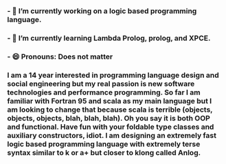 

### - 🔭 I’m currently working on a logic based programming language.
### - 🌱 I’m currently learning Lambda Prolog, prolog, and XPCE.
### - 😄 Pronouns: Does not matter

### I am a 14 year interested in programming language design and social engineering but my real passion is new software technologies and performance programming. So far I am familiar with Fortran 95 and scala as my main language but I am looking to change that because scala is terrible (objects, objects, objects, blah, blah, blah). Oh you say it is both OOP and functional. Have fun with your foldable type classes and auxiliary constructors, idiot. I am designing an extremely fast logic based programming language with extremely terse syntax similar to k or a+ but closer to klong called Anlog.
